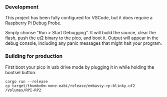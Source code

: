 ### Development

This project has been fully configured for VSCode, but it does require a
Raspberry Pi Debug Probe.

Simply choose "Run > Start Debugging". It will build the source, clear the
flash, push the ut2 binary to the pico, and boot it. Output will appear in
the debug console, including any panic messages that might halt your program.

### Building for production

First boot your pico in usb drive mode by plugging it in while holding the
bootsel button.

```
cargo run --release
cp target/thumbv6m-none-eabi/release/embassy-rp-blinky.uf2 /Volumes/RPI-RP2
```
